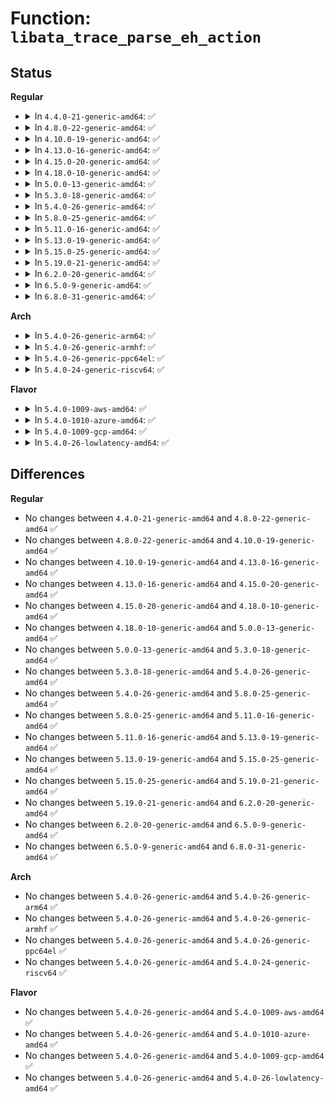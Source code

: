 # Function: <code>libata_trace_parse_eh_action</code>

## Status
<b>Regular</b>
<ul>
<li>
<details>
<summary>In <code>4.4.0-21-generic-amd64</code>: ✅</summary>

```c
const char * libata_trace_parse_eh_action(struct trace_seq * p, unsigned int eh_action)
```

```json
{
  "name": "libata_trace_parse_eh_action",
  "collision_type": "Unique Global",
  "inline_type": "No",
  "funcs": [
    {
      "addr": 18446744071584987248,
      "name": "libata_trace_parse_eh_action",
      "external": true,
      "loc": "drivers/ata/libata-trace.c:55",
      "file": "drivers/ata/libata-trace.c",
      "inline": "seen, unknown",
      "caller_inline": [],
      "caller_func": [
        "drivers/ata/libata-core.c:trace_raw_output_ata_eh_link_autopsy"
      ]
    }
  ],
  "symbols": [
    {
      "addr": 18446744071584987248,
      "name": "libata_trace_parse_eh_action",
      "section": ".text",
      "bind": "STB_GLOBAL",
      "size": 260
    }
  ]
}
```
</details>
</li>
<li>
<details>
<summary>In <code>4.8.0-22-generic-amd64</code>: ✅</summary>

```c
const char * libata_trace_parse_eh_action(struct trace_seq * p, unsigned int eh_action)
```

```json
{
  "name": "libata_trace_parse_eh_action",
  "collision_type": "Unique Global",
  "inline_type": "No",
  "funcs": [
    {
      "addr": 18446744071585354848,
      "name": "libata_trace_parse_eh_action",
      "external": true,
      "loc": "drivers/ata/libata-trace.c:55",
      "file": "drivers/ata/libata-trace.c",
      "inline": "seen, unknown",
      "caller_inline": [],
      "caller_func": [
        "drivers/ata/libata-core.c:trace_raw_output_ata_eh_link_autopsy"
      ]
    }
  ],
  "symbols": [
    {
      "addr": 18446744071585354848,
      "name": "libata_trace_parse_eh_action",
      "section": ".text",
      "bind": "STB_GLOBAL",
      "size": 260
    }
  ]
}
```
</details>
</li>
<li>
<details>
<summary>In <code>4.10.0-19-generic-amd64</code>: ✅</summary>

```c
const char * libata_trace_parse_eh_action(struct trace_seq * p, unsigned int eh_action)
```

```json
{
  "name": "libata_trace_parse_eh_action",
  "collision_type": "Unique Global",
  "inline_type": "No",
  "funcs": [
    {
      "addr": 18446744071585555712,
      "name": "libata_trace_parse_eh_action",
      "external": true,
      "loc": "drivers/ata/libata-trace.c:55",
      "file": "drivers/ata/libata-trace.c",
      "inline": "seen, unknown",
      "caller_inline": [],
      "caller_func": [
        "drivers/ata/libata-core.c:trace_raw_output_ata_eh_link_autopsy"
      ]
    }
  ],
  "symbols": [
    {
      "addr": 18446744071585555712,
      "name": "libata_trace_parse_eh_action",
      "section": ".text",
      "bind": "STB_GLOBAL",
      "size": 260
    }
  ]
}
```
</details>
</li>
<li>
<details>
<summary>In <code>4.13.0-16-generic-amd64</code>: ✅</summary>

```c
const char * libata_trace_parse_eh_action(struct trace_seq * p, unsigned int eh_action)
```

```json
{
  "name": "libata_trace_parse_eh_action",
  "collision_type": "Unique Global",
  "inline_type": "No",
  "funcs": [
    {
      "addr": 18446744071585639568,
      "name": "libata_trace_parse_eh_action",
      "external": true,
      "loc": "drivers/ata/libata-trace.c:55",
      "file": "drivers/ata/libata-trace.c",
      "inline": "seen, unknown",
      "caller_inline": [],
      "caller_func": [
        "drivers/ata/libata-core.c:trace_raw_output_ata_eh_link_autopsy"
      ]
    }
  ],
  "symbols": [
    {
      "addr": 18446744071585639568,
      "name": "libata_trace_parse_eh_action",
      "section": ".text",
      "bind": "STB_GLOBAL",
      "size": 260
    }
  ]
}
```
</details>
</li>
<li>
<details>
<summary>In <code>4.15.0-20-generic-amd64</code>: ✅</summary>

```c
const char * libata_trace_parse_eh_action(struct trace_seq * p, unsigned int eh_action)
```

```json
{
  "name": "libata_trace_parse_eh_action",
  "collision_type": "Unique Global",
  "inline_type": "No",
  "funcs": [
    {
      "addr": 18446744071586071280,
      "name": "libata_trace_parse_eh_action",
      "external": true,
      "loc": "drivers/ata/libata-trace.c:55",
      "file": "drivers/ata/libata-trace.c",
      "inline": "seen, unknown",
      "caller_inline": [],
      "caller_func": [
        "drivers/ata/libata-core.c:trace_raw_output_ata_eh_link_autopsy"
      ]
    }
  ],
  "symbols": [
    {
      "addr": 18446744071586071280,
      "name": "libata_trace_parse_eh_action",
      "section": ".text",
      "bind": "STB_GLOBAL",
      "size": 260
    }
  ]
}
```
</details>
</li>
<li>
<details>
<summary>In <code>4.18.0-10-generic-amd64</code>: ✅</summary>

```c
const char * libata_trace_parse_eh_action(struct trace_seq * p, unsigned int eh_action)
```

```json
{
  "name": "libata_trace_parse_eh_action",
  "collision_type": "Unique Global",
  "inline_type": "No",
  "funcs": [
    {
      "addr": 18446744071586319248,
      "name": "libata_trace_parse_eh_action",
      "external": true,
      "loc": "drivers/ata/libata-trace.c:55",
      "file": "drivers/ata/libata-trace.c",
      "inline": "seen, unknown",
      "caller_inline": [],
      "caller_func": [
        "drivers/ata/libata-core.c:trace_raw_output_ata_eh_link_autopsy"
      ]
    }
  ],
  "symbols": [
    {
      "addr": 18446744071586319248,
      "name": "libata_trace_parse_eh_action",
      "section": ".text",
      "bind": "STB_GLOBAL",
      "size": 260
    }
  ]
}
```
</details>
</li>
<li>
<details>
<summary>In <code>5.0.0-13-generic-amd64</code>: ✅</summary>

```c
const char * libata_trace_parse_eh_action(struct trace_seq * p, unsigned int eh_action)
```

```json
{
  "name": "libata_trace_parse_eh_action",
  "collision_type": "Unique Global",
  "inline_type": "No",
  "funcs": [
    {
      "addr": 18446744071586460800,
      "name": "libata_trace_parse_eh_action",
      "external": true,
      "loc": "drivers/ata/libata-trace.c:55",
      "file": "drivers/ata/libata-trace.c",
      "inline": "seen, unknown",
      "caller_inline": [],
      "caller_func": [
        "drivers/ata/libata-core.c:trace_raw_output_ata_eh_link_autopsy"
      ]
    }
  ],
  "symbols": [
    {
      "addr": 18446744071586460800,
      "name": "libata_trace_parse_eh_action",
      "section": ".text",
      "bind": "STB_GLOBAL",
      "size": 260
    }
  ]
}
```
</details>
</li>
<li>
<details>
<summary>In <code>5.3.0-18-generic-amd64</code>: ✅</summary>

```c
const char * libata_trace_parse_eh_action(struct trace_seq * p, unsigned int eh_action)
```

```json
{
  "name": "libata_trace_parse_eh_action",
  "collision_type": "Unique Global",
  "inline_type": "No",
  "funcs": [
    {
      "addr": 18446744071586706032,
      "name": "libata_trace_parse_eh_action",
      "external": true,
      "loc": "drivers/ata/libata-trace.c:42",
      "file": "drivers/ata/libata-trace.c",
      "inline": "seen, unknown",
      "caller_inline": [],
      "caller_func": [
        "drivers/ata/libata-core.c:trace_raw_output_ata_eh_link_autopsy"
      ]
    }
  ],
  "symbols": [
    {
      "addr": 18446744071586706032,
      "name": "libata_trace_parse_eh_action",
      "section": ".text",
      "bind": "STB_GLOBAL",
      "size": 247
    }
  ]
}
```
</details>
</li>
<li>
<details>
<summary>In <code>5.4.0-26-generic-amd64</code>: ✅</summary>

```c
const char * libata_trace_parse_eh_action(struct trace_seq * p, unsigned int eh_action)
```

```json
{
  "name": "libata_trace_parse_eh_action",
  "collision_type": "Unique Global",
  "inline_type": "No",
  "funcs": [
    {
      "addr": 18446744071586852656,
      "name": "libata_trace_parse_eh_action",
      "external": true,
      "loc": "drivers/ata/libata-trace.c:42",
      "file": "drivers/ata/libata-trace.c",
      "inline": "seen, unknown",
      "caller_inline": [],
      "caller_func": [
        "drivers/ata/libata-core.c:trace_raw_output_ata_eh_link_autopsy"
      ]
    }
  ],
  "symbols": [
    {
      "addr": 18446744071586852656,
      "name": "libata_trace_parse_eh_action",
      "section": ".text",
      "bind": "STB_GLOBAL",
      "size": 247
    }
  ]
}
```
</details>
</li>
<li>
<details>
<summary>In <code>5.8.0-25-generic-amd64</code>: ✅</summary>

```c
const char * libata_trace_parse_eh_action(struct trace_seq * p, unsigned int eh_action)
```

```json
{
  "name": "libata_trace_parse_eh_action",
  "collision_type": "Unique Global",
  "inline_type": "No",
  "funcs": [
    {
      "addr": 18446744071587654800,
      "name": "libata_trace_parse_eh_action",
      "external": true,
      "loc": "drivers/ata/libata-trace.c:42",
      "file": "drivers/ata/libata-trace.c",
      "inline": "seen, unknown",
      "caller_inline": [],
      "caller_func": [
        "drivers/ata/libata-core.c:trace_raw_output_ata_eh_link_autopsy"
      ]
    }
  ],
  "symbols": [
    {
      "addr": 18446744071587654800,
      "name": "libata_trace_parse_eh_action",
      "section": ".text",
      "bind": "STB_GLOBAL",
      "size": 247
    }
  ]
}
```
</details>
</li>
<li>
<details>
<summary>In <code>5.11.0-16-generic-amd64</code>: ✅</summary>

```c
const char * libata_trace_parse_eh_action(struct trace_seq * p, unsigned int eh_action)
```

```json
{
  "name": "libata_trace_parse_eh_action",
  "collision_type": "Unique Global",
  "inline_type": "No",
  "funcs": [
    {
      "addr": 18446744071587715744,
      "name": "libata_trace_parse_eh_action",
      "external": true,
      "loc": "drivers/ata/libata-trace.c:42",
      "file": "drivers/ata/libata-trace.c",
      "inline": "seen, unknown",
      "caller_inline": [],
      "caller_func": [
        "drivers/ata/libata-core.c:trace_raw_output_ata_eh_link_autopsy"
      ]
    }
  ],
  "symbols": [
    {
      "addr": 18446744071587715744,
      "name": "libata_trace_parse_eh_action",
      "section": ".text",
      "bind": "STB_GLOBAL",
      "size": 247
    }
  ]
}
```
</details>
</li>
<li>
<details>
<summary>In <code>5.13.0-19-generic-amd64</code>: ✅</summary>

```c
const char * libata_trace_parse_eh_action(struct trace_seq * p, unsigned int eh_action)
```

```json
{
  "name": "libata_trace_parse_eh_action",
  "collision_type": "Unique Global",
  "inline_type": "No",
  "funcs": [
    {
      "addr": 18446744071587594912,
      "name": "libata_trace_parse_eh_action",
      "external": true,
      "loc": "drivers/ata/libata-trace.c:42",
      "file": "drivers/ata/libata-trace.c",
      "inline": "seen, unknown",
      "caller_inline": [],
      "caller_func": [
        "drivers/ata/libata-core.c:trace_raw_output_ata_eh_link_autopsy"
      ]
    }
  ],
  "symbols": [
    {
      "addr": 18446744071587594912,
      "name": "libata_trace_parse_eh_action",
      "section": ".text",
      "bind": "STB_GLOBAL",
      "size": 246
    }
  ]
}
```
</details>
</li>
<li>
<details>
<summary>In <code>5.15.0-25-generic-amd64</code>: ✅</summary>

```c
const char * libata_trace_parse_eh_action(struct trace_seq * p, unsigned int eh_action)
```

```json
{
  "name": "libata_trace_parse_eh_action",
  "collision_type": "Unique Global",
  "inline_type": "No",
  "funcs": [
    {
      "addr": 18446744071588179136,
      "name": "libata_trace_parse_eh_action",
      "external": true,
      "loc": "drivers/ata/libata-trace.c:42",
      "file": "drivers/ata/libata-trace.c",
      "inline": "seen, unknown",
      "caller_inline": [],
      "caller_func": [
        "drivers/ata/libata-core.c:trace_raw_output_ata_eh_link_autopsy"
      ]
    }
  ],
  "symbols": [
    {
      "addr": 18446744071588179136,
      "name": "libata_trace_parse_eh_action",
      "section": ".text",
      "bind": "STB_GLOBAL",
      "size": 246
    }
  ]
}
```
</details>
</li>
<li>
<details>
<summary>In <code>5.19.0-21-generic-amd64</code>: ✅</summary>

```c
const char * libata_trace_parse_eh_action(struct trace_seq * p, unsigned int eh_action)
```

```json
{
  "name": "libata_trace_parse_eh_action",
  "collision_type": "Unique Global",
  "inline_type": "No",
  "funcs": [
    {
      "addr": 18446744071589560800,
      "name": "libata_trace_parse_eh_action",
      "external": true,
      "loc": "drivers/ata/libata-trace.c:60",
      "file": "drivers/ata/libata-trace.c",
      "inline": "seen, unknown",
      "caller_inline": [],
      "caller_func": [
        "drivers/ata/libata-core.c:trace_raw_output_ata_eh_action_template",
        "drivers/ata/libata-core.c:trace_raw_output_ata_eh_link_autopsy"
      ]
    }
  ],
  "symbols": [
    {
      "addr": 18446744071589560800,
      "name": "libata_trace_parse_eh_action",
      "section": ".text",
      "bind": "STB_GLOBAL",
      "size": 270
    }
  ]
}
```
</details>
</li>
<li>
<details>
<summary>In <code>6.2.0-20-generic-amd64</code>: ✅</summary>

```c
const char * libata_trace_parse_eh_action(struct trace_seq * p, unsigned int eh_action)
```

```json
{
  "name": "libata_trace_parse_eh_action",
  "collision_type": "Unique Global",
  "inline_type": "No",
  "funcs": [
    {
      "addr": 18446744071591153984,
      "name": "libata_trace_parse_eh_action",
      "external": true,
      "loc": "drivers/ata/libata-trace.c:60",
      "file": "drivers/ata/libata-trace.c",
      "inline": "seen, unknown",
      "caller_inline": [],
      "caller_func": [
        "drivers/ata/libata-core.c:trace_raw_output_ata_eh_action_template",
        "drivers/ata/libata-core.c:trace_raw_output_ata_eh_link_autopsy"
      ]
    }
  ],
  "symbols": [
    {
      "addr": 18446744071591153984,
      "name": "libata_trace_parse_eh_action",
      "section": ".text",
      "bind": "STB_GLOBAL",
      "size": 270
    }
  ]
}
```
</details>
</li>
<li>
<details>
<summary>In <code>6.5.0-9-generic-amd64</code>: ✅</summary>

```c
const char * libata_trace_parse_eh_action(struct trace_seq * p, unsigned int eh_action)
```

```json
{
  "name": "libata_trace_parse_eh_action",
  "collision_type": "Unique Global",
  "inline_type": "No",
  "funcs": [
    {
      "addr": 18446744071591512496,
      "name": "libata_trace_parse_eh_action",
      "external": true,
      "loc": "drivers/ata/libata-trace.c:60",
      "file": "drivers/ata/libata-trace.c",
      "inline": "seen, unknown",
      "caller_inline": [],
      "caller_func": [
        "drivers/ata/libata-core.c:trace_raw_output_ata_eh_action_template",
        "drivers/ata/libata-core.c:trace_raw_output_ata_eh_link_autopsy"
      ]
    }
  ],
  "symbols": [
    {
      "addr": 18446744071591512496,
      "name": "libata_trace_parse_eh_action",
      "section": ".text",
      "bind": "STB_GLOBAL",
      "size": 230
    }
  ]
}
```
</details>
</li>
<li>
<details>
<summary>In <code>6.8.0-31-generic-amd64</code>: ✅</summary>

```c
const char * libata_trace_parse_eh_action(struct trace_seq * p, unsigned int eh_action)
```

```json
{
  "name": "libata_trace_parse_eh_action",
  "collision_type": "Unique Global",
  "inline_type": "No",
  "funcs": [
    {
      "addr": 18446744071591861168,
      "name": "libata_trace_parse_eh_action",
      "external": true,
      "loc": "drivers/ata/libata-trace.c:60",
      "file": "drivers/ata/libata-trace.c",
      "inline": "seen, unknown",
      "caller_inline": [],
      "caller_func": [
        "drivers/ata/libata-core.c:trace_raw_output_ata_eh_action_template",
        "drivers/ata/libata-core.c:trace_raw_output_ata_eh_link_autopsy"
      ]
    }
  ],
  "symbols": [
    {
      "addr": 18446744071591861168,
      "name": "libata_trace_parse_eh_action",
      "section": ".text",
      "bind": "STB_GLOBAL",
      "size": 230
    }
  ]
}
```
</details>
</li>
</ul>
<b>Arch</b>
<ul>
<li>
<details>
<summary>In <code>5.4.0-26-generic-arm64</code>: ✅</summary>

```c
const char * libata_trace_parse_eh_action(struct trace_seq * p, unsigned int eh_action)
```

```json
{
  "name": "libata_trace_parse_eh_action",
  "collision_type": "Unique Global",
  "inline_type": "No",
  "funcs": [
    {
      "addr": 18446603336499784568,
      "name": "libata_trace_parse_eh_action",
      "external": true,
      "loc": "drivers/ata/libata-trace.c:42",
      "file": "drivers/ata/libata-trace.c",
      "inline": "seen, unknown",
      "caller_inline": [],
      "caller_func": [
        "drivers/ata/libata-core.c:trace_raw_output_ata_eh_link_autopsy"
      ]
    }
  ],
  "symbols": [
    {
      "addr": 18446603336499784568,
      "name": "libata_trace_parse_eh_action",
      "section": ".text",
      "bind": "STB_GLOBAL",
      "size": 328
    }
  ]
}
```
</details>
</li>
<li>
<details>
<summary>In <code>5.4.0-26-generic-armhf</code>: ✅</summary>

```c
const char * libata_trace_parse_eh_action(struct trace_seq * p, unsigned int eh_action)
```

```json
{
  "name": "libata_trace_parse_eh_action",
  "collision_type": "Unique Global",
  "inline_type": "No",
  "funcs": [
    {
      "addr": 3232227188,
      "name": "libata_trace_parse_eh_action",
      "external": true,
      "loc": "drivers/ata/libata-trace.c:42",
      "file": "drivers/ata/libata-trace.c",
      "inline": "seen, unknown",
      "caller_inline": [],
      "caller_func": [
        "drivers/ata/libata-core.c:trace_raw_output_ata_eh_link_autopsy"
      ]
    }
  ],
  "symbols": [
    {
      "addr": 3232227188,
      "name": "libata_trace_parse_eh_action",
      "section": ".text",
      "bind": "STB_GLOBAL",
      "size": 296
    }
  ]
}
```
</details>
</li>
<li>
<details>
<summary>In <code>5.4.0-26-generic-ppc64el</code>: ✅</summary>

```c
const char * libata_trace_parse_eh_action(struct trace_seq * p, unsigned int eh_action)
```

```json
{
  "name": "libata_trace_parse_eh_action",
  "collision_type": "Unique Global",
  "inline_type": "No",
  "funcs": [
    {
      "addr": 13835058055293132976,
      "name": "libata_trace_parse_eh_action",
      "external": true,
      "loc": "drivers/ata/libata-trace.c:42",
      "file": "drivers/ata/libata-trace.c",
      "inline": "seen, unknown",
      "caller_inline": [],
      "caller_func": [
        "drivers/ata/libata-core.c:trace_raw_output_ata_eh_link_autopsy"
      ]
    }
  ],
  "symbols": [
    {
      "addr": 13835058055293132976,
      "name": "libata_trace_parse_eh_action",
      "section": ".text",
      "bind": "STB_GLOBAL",
      "size": 476
    }
  ]
}
```
</details>
</li>
<li>
<details>
<summary>In <code>5.4.0-24-generic-riscv64</code>: ✅</summary>

```c
const char * libata_trace_parse_eh_action(struct trace_seq * p, unsigned int eh_action)
```

```json
{
  "name": "libata_trace_parse_eh_action",
  "collision_type": "Unique Global",
  "inline_type": "No",
  "funcs": [
    {
      "addr": 18446743936276937614,
      "name": "libata_trace_parse_eh_action",
      "external": true,
      "loc": "drivers/ata/libata-trace.c:42",
      "file": "drivers/ata/libata-trace.c",
      "inline": "seen, unknown",
      "caller_inline": [],
      "caller_func": [
        "drivers/ata/libata-core.c:trace_raw_output_ata_eh_link_autopsy"
      ]
    }
  ],
  "symbols": [
    {
      "addr": 18446743936276937614,
      "name": "libata_trace_parse_eh_action",
      "section": ".text",
      "bind": "STB_GLOBAL",
      "size": 296
    }
  ]
}
```
</details>
</li>
</ul>
<b>Flavor</b>
<ul>
<li>
<details>
<summary>In <code>5.4.0-1009-aws-amd64</code>: ✅</summary>

```c
const char * libata_trace_parse_eh_action(struct trace_seq * p, unsigned int eh_action)
```

```json
{
  "name": "libata_trace_parse_eh_action",
  "collision_type": "Unique Global",
  "inline_type": "No",
  "funcs": [
    {
      "addr": 18446744071586611184,
      "name": "libata_trace_parse_eh_action",
      "external": true,
      "loc": "drivers/ata/libata-trace.c:42",
      "file": "drivers/ata/libata-trace.c",
      "inline": "seen, unknown",
      "caller_inline": [],
      "caller_func": [
        "drivers/ata/libata-core.c:trace_raw_output_ata_eh_link_autopsy"
      ]
    }
  ],
  "symbols": [
    {
      "addr": 18446744071586611184,
      "name": "libata_trace_parse_eh_action",
      "section": ".text",
      "bind": "STB_GLOBAL",
      "size": 247
    }
  ]
}
```
</details>
</li>
<li>
<details>
<summary>In <code>5.4.0-1010-azure-amd64</code>: ✅</summary>

```c
const char * libata_trace_parse_eh_action(struct trace_seq * p, unsigned int eh_action)
```

```json
{
  "name": "libata_trace_parse_eh_action",
  "collision_type": "Unique Global",
  "inline_type": "No",
  "funcs": [
    {
      "addr": 18446744071586479696,
      "name": "libata_trace_parse_eh_action",
      "external": true,
      "loc": "drivers/ata/libata-trace.c:42",
      "file": "drivers/ata/libata-trace.c",
      "inline": "seen, unknown",
      "caller_inline": [],
      "caller_func": [
        "drivers/ata/libata-core.c:trace_raw_output_ata_eh_link_autopsy"
      ]
    }
  ],
  "symbols": [
    {
      "addr": 18446744071586479696,
      "name": "libata_trace_parse_eh_action",
      "section": ".text",
      "bind": "STB_GLOBAL",
      "size": 247
    }
  ]
}
```
</details>
</li>
<li>
<details>
<summary>In <code>5.4.0-1009-gcp-amd64</code>: ✅</summary>

```c
const char * libata_trace_parse_eh_action(struct trace_seq * p, unsigned int eh_action)
```

```json
{
  "name": "libata_trace_parse_eh_action",
  "collision_type": "Unique Global",
  "inline_type": "No",
  "funcs": [
    {
      "addr": 18446744071586807216,
      "name": "libata_trace_parse_eh_action",
      "external": true,
      "loc": "drivers/ata/libata-trace.c:42",
      "file": "drivers/ata/libata-trace.c",
      "inline": "seen, unknown",
      "caller_inline": [],
      "caller_func": [
        "drivers/ata/libata-core.c:trace_raw_output_ata_eh_link_autopsy"
      ]
    }
  ],
  "symbols": [
    {
      "addr": 18446744071586807216,
      "name": "libata_trace_parse_eh_action",
      "section": ".text",
      "bind": "STB_GLOBAL",
      "size": 247
    }
  ]
}
```
</details>
</li>
<li>
<details>
<summary>In <code>5.4.0-26-lowlatency-amd64</code>: ✅</summary>

```c
const char * libata_trace_parse_eh_action(struct trace_seq * p, unsigned int eh_action)
```

```json
{
  "name": "libata_trace_parse_eh_action",
  "collision_type": "Unique Global",
  "inline_type": "No",
  "funcs": [
    {
      "addr": 18446744071586913312,
      "name": "libata_trace_parse_eh_action",
      "external": true,
      "loc": "drivers/ata/libata-trace.c:42",
      "file": "drivers/ata/libata-trace.c",
      "inline": "seen, unknown",
      "caller_inline": [],
      "caller_func": [
        "drivers/ata/libata-core.c:trace_raw_output_ata_eh_link_autopsy"
      ]
    }
  ],
  "symbols": [
    {
      "addr": 18446744071586913312,
      "name": "libata_trace_parse_eh_action",
      "section": ".text",
      "bind": "STB_GLOBAL",
      "size": 247
    }
  ]
}
```
</details>
</li>
</ul>

## Differences
<b>Regular</b>
<ul>
<li>
No changes between <code>4.4.0-21-generic-amd64</code> and <code>4.8.0-22-generic-amd64</code> ✅
</li>
<li>
No changes between <code>4.8.0-22-generic-amd64</code> and <code>4.10.0-19-generic-amd64</code> ✅
</li>
<li>
No changes between <code>4.10.0-19-generic-amd64</code> and <code>4.13.0-16-generic-amd64</code> ✅
</li>
<li>
No changes between <code>4.13.0-16-generic-amd64</code> and <code>4.15.0-20-generic-amd64</code> ✅
</li>
<li>
No changes between <code>4.15.0-20-generic-amd64</code> and <code>4.18.0-10-generic-amd64</code> ✅
</li>
<li>
No changes between <code>4.18.0-10-generic-amd64</code> and <code>5.0.0-13-generic-amd64</code> ✅
</li>
<li>
No changes between <code>5.0.0-13-generic-amd64</code> and <code>5.3.0-18-generic-amd64</code> ✅
</li>
<li>
No changes between <code>5.3.0-18-generic-amd64</code> and <code>5.4.0-26-generic-amd64</code> ✅
</li>
<li>
No changes between <code>5.4.0-26-generic-amd64</code> and <code>5.8.0-25-generic-amd64</code> ✅
</li>
<li>
No changes between <code>5.8.0-25-generic-amd64</code> and <code>5.11.0-16-generic-amd64</code> ✅
</li>
<li>
No changes between <code>5.11.0-16-generic-amd64</code> and <code>5.13.0-19-generic-amd64</code> ✅
</li>
<li>
No changes between <code>5.13.0-19-generic-amd64</code> and <code>5.15.0-25-generic-amd64</code> ✅
</li>
<li>
No changes between <code>5.15.0-25-generic-amd64</code> and <code>5.19.0-21-generic-amd64</code> ✅
</li>
<li>
No changes between <code>5.19.0-21-generic-amd64</code> and <code>6.2.0-20-generic-amd64</code> ✅
</li>
<li>
No changes between <code>6.2.0-20-generic-amd64</code> and <code>6.5.0-9-generic-amd64</code> ✅
</li>
<li>
No changes between <code>6.5.0-9-generic-amd64</code> and <code>6.8.0-31-generic-amd64</code> ✅
</li>
</ul>
<b>Arch</b>
<ul>
<li>
No changes between <code>5.4.0-26-generic-amd64</code> and <code>5.4.0-26-generic-arm64</code> ✅
</li>
<li>
No changes between <code>5.4.0-26-generic-amd64</code> and <code>5.4.0-26-generic-armhf</code> ✅
</li>
<li>
No changes between <code>5.4.0-26-generic-amd64</code> and <code>5.4.0-26-generic-ppc64el</code> ✅
</li>
<li>
No changes between <code>5.4.0-26-generic-amd64</code> and <code>5.4.0-24-generic-riscv64</code> ✅
</li>
</ul>
<b>Flavor</b>
<ul>
<li>
No changes between <code>5.4.0-26-generic-amd64</code> and <code>5.4.0-1009-aws-amd64</code> ✅
</li>
<li>
No changes between <code>5.4.0-26-generic-amd64</code> and <code>5.4.0-1010-azure-amd64</code> ✅
</li>
<li>
No changes between <code>5.4.0-26-generic-amd64</code> and <code>5.4.0-1009-gcp-amd64</code> ✅
</li>
<li>
No changes between <code>5.4.0-26-generic-amd64</code> and <code>5.4.0-26-lowlatency-amd64</code> ✅
</li>
</ul>
